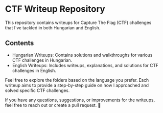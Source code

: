 # CTF Writeup Repository
This repository contains writeups for Capture The Flag (CTF) challenges that I've tackled in both Hungarian and English.

## Contents
- Hungarian Writeups: Contains solutions and walkthroughs for various CTF challenges in Hungarian.
- English Writeups: Includes writeups, explanations, and solutions for CTF challenges in English.

Feel free to explore the folders based on the language you prefer. Each writeup aims to provide a step-by-step guide on how I approached and solved specific CTF challenges.

If you have any questions, suggestions, or improvements for the writeups, feel free to reach out or create a pull request. 🚀
